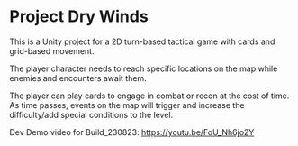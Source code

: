 # Project Dry Winds

This is a Unity project for a 2D turn-based tactical game with cards and grid-based movement.

The player character needs to reach specific locations on the map while enemies and encounters await them. 

The player can play cards to engage in combat or recon at the cost of time. As time passes, events on the map will trigger and increase the difficulty/add special conditions to the level.

Dev Demo video for Build_230823: https://youtu.be/FoU_Nh6jo2Y
